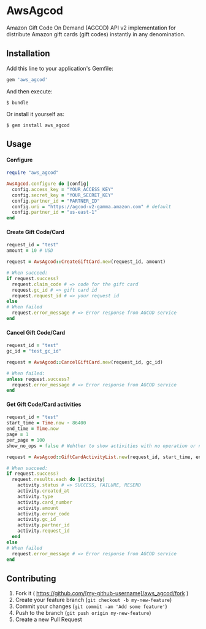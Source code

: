 # AwsAgcod

Amazon Gift Code On Demand (AGCOD) API v2 implementation for distribute Amazon gift cards (gift codes) instantly in any denomination.

## Installation

Add this line to your application's Gemfile:

```ruby
gem 'aws_agcod'
```

And then execute:

    $ bundle

Or install it yourself as:

    $ gem install aws_agcod

## Usage

#### Configure

```ruby
require "aws_agcod"

AwsAgcod.configure do |config|
  config.access_key = "YOUR_ACCESS_KEY"
  config.secret_key = "YOUR_SECRET_KEY"
  config.partner_id = "PARTNER_ID"
  config.uri = "https://agcod-v2-gamma.amazon.com" # default
  config.partner_id = "us-east-1"
end
```

#### Create Gift Code/Card

```ruby
request_id = "test"
amount = 10 # USD

request = AwsAgcod::CreateGiftCard.new(request_id, amount)

# When succeed:
if request.success?
  request.claim_code # => code for the gift card
  request.gc_id # => gift card id
  request.request_id # => your request id
else
# When failed
  request.error_message # => Error response from AGCOD service
end
```

#### Cancel Gift Code/Card

```ruby
request_id = "test"
gc_id = "test_gc_id"

request = AwsAgcod::CancelGiftCard.new(request_id, gc_id)

# When failed:
unless request.success?
  request.error_message # => Error response from AGCOD service
end
```

#### Get Gift Code/Card activities

```ruby
request_id = "test"
start_time = Time.now - 86400
end_time = Time.now
page = 1
per_page = 100
show_no_ops = false # Wehther to show activities with no operation or not

request = AwsAgcod::GiftCardActivityList.new(request_id, start_time, end_time, page, per_page, show_no_ops)

# When succeed:
if request.success?
  request.results.each do |activity|
    activity.status # => SUCCESS, FAILURE, RESEND
    activity.created_at
    activity.type
    activity.card_number
    activity.amount
    activity.error_code
    activity.gc_id
    activity.partner_id
    activity.request_id
  end
else
# When failed
  request.error_message # => Error response from AGCOD service
end
```
## Contributing

1. Fork it ( https://github.com/[my-github-username]/aws_agcod/fork )
2. Create your feature branch (`git checkout -b my-new-feature`)
3. Commit your changes (`git commit -am 'Add some feature'`)
4. Push to the branch (`git push origin my-new-feature`)
5. Create a new Pull Request
